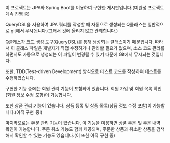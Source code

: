 이 프로젝트는 JPA와 Spring Boot를 이용하여 구현한 게시판입니다.(미완성 프로젝트 계속 진행 중)

QueryDSL을 사용하여 JPA 쿼리를 작성할 때 자동으로 생성되는 Q클래스는 일반적으로 git에서 무시됩니다.(그래서 깃에 올리지 않고 관리합니다.)

Q클래스가 코드 생성 도구(QueryDSL)를 통해 생성되는 클래스이기 때문입니다. 따라서 이 클래스 파일은 개발자가 직접 수정하거나 관리할 필요가 없으며, 소스 코드 관리를 하면서도 자동으로 생성되는 이 파일이 변경될 수 있기 때문에 Git에서 무시되는 것입니다.


또한, TDD(Test-driven Development) 방식으로 테스트 코드를 작성하여 테스트를 수행하였습니다.

구현한 기능 중에는 회원 관리 기능이 포함되어 있습니다. 회원 가입 및 회원 목록 확인(회원 정보 수정 포함)이 가능합니다.

또한 상품 관리 기능이 있습니다. 상품 등록 및 상품 목록(상품 정보 수정 포함)이 가능합니다.(아직 구현 중!)

마지막으로는 주문 관리 기능이 있습니다. 이 기능을 이용하면 상품 주문 및 주문 내역 확인이 가능합니다. 주문 취소 기능도 함께 제공되며, 주문한 상품과 취소한 상품을 검색해서 확인할 수 있는 기능도 있습니다.(이 또한 아직 구현 중)
